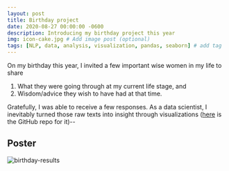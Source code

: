 ```yaml
---
layout: post
title: Birthday project
date: 2020-08-27 00:00:00 -0600
description: Introducing my birthday project this year
img: icon-cake.jpg # Add image post (optional)
tags: [NLP, data, analysis, visualization, pandas, seaborn] # add tag
---
```


On my birthday this year, I invited a few important wise women in my life to share 
1. What they were going through at my current life stage, and 
2. Wisdom/advice they wish to have had at that time.

Gratefully, I was able to receive a few responses. As a data scientist, I inevitably turned those raw texts into insight through visualizations ([here](https://github.com/aety/AY-30) is the GitHub repo for it)--

## Poster
![birthday-results]({{site.baseurl}}/assets/img/AY-bday.jpg)



